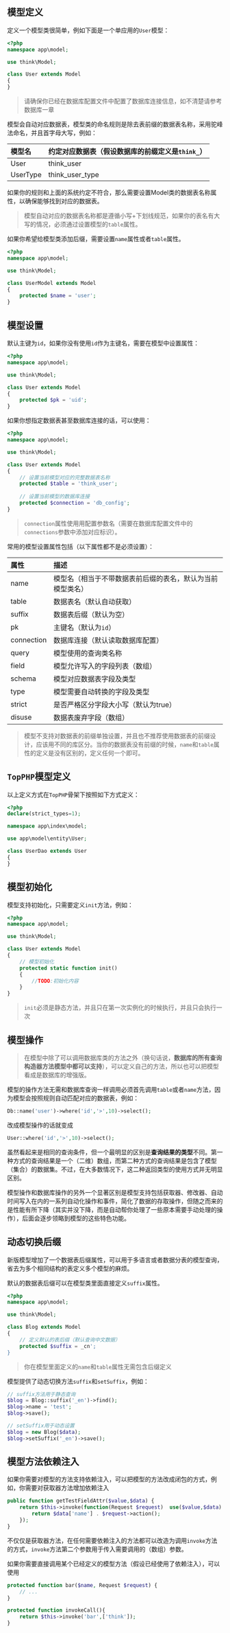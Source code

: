 ## 模型定义

定义一个模型类很简单，例如下面是一个单应用的`User`模型：

```php
<?php
namespace app\model;

use think\Model;

class User extends Model
{
}
```

> 请确保你已经在数据库配置文件中配置了数据库连接信息，如不清楚请参考数据库一章

模型会自动对应数据表，模型类的命名规则是除去表前缀的数据表名称，采用驼峰法命名，并且首字母大写，例如：

| 模型名 | 约定对应数据表（假设数据库的前缀定义是`think_`） |
| :--- | :--- |
| User | think\_user |
| UserType | think\_user\_type |

如果你的规则和上面的系统约定不符合，那么需要设置Model类的数据表名称属性，以确保能够找到对应的数据表。

> 模型自动对应的数据表名称都是遵循小写+下划线规范，如果你的表名有大写的情况，必须通过设置模型的`table`属性。

如果你希望给模型类添加后缀，需要设置`name`属性或者`table`属性。

```php
<?php
namespace app\model;

use think\Model;

class UserModel extends Model
{
    protected $name = 'user';
}
```

## 模型设置

默认主键为`id`，如果你没有使用`id`作为主键名，需要在模型中设置属性：

```php
<?php
namespace app\model;

use think\Model;

class User extends Model
{
    protected $pk = 'uid';
}
```

如果你想指定数据表甚至数据库连接的话，可以使用：

```php
<?php
namespace app\model;

use think\Model;

class User extends Model
{
    // 设置当前模型对应的完整数据表名称
    protected $table = 'think_user';
    
    // 设置当前模型的数据库连接
    protected $connection = 'db_config';
}
```

> `connection`属性使用用配置参数名（需要在数据库配置文件中的`connections`参数中添加对应标识）。

常用的模型设置属性包括（以下属性都不是必须设置）：

| 属性 | 描述 |
| :--- | :--- |
| name | 模型名（相当于不带数据表前后缀的表名，默认为当前模型类名） |
| table | 数据表名（默认自动获取） |
| suffix | 数据表后缀（默认为空） |
| pk | 主键名（默认为`id`） |
| connection | 数据库连接（默认读取数据库配置） |
| query | 模型使用的查询类名称 |
| field | 模型允许写入的字段列表（数组） |
| schema | 模型对应数据表字段及类型 |
| type | 模型需要自动转换的字段及类型 |
| strict | 是否严格区分字段大小写（默认为true） |
| disuse | 数据表废弃字段（数组） |

> 模型不支持对数据表的前缀单独设置，并且也不推荐使用数据表的前缀设计，应该用不同的库区分。当你的数据表没有前缀的时候，`name`和`table`属性的定义是没有区别的，定义任何一个即可。

## `TopPHP`模型定义

以上定义方式在`TopPHP`骨架下按照如下方式定义：

```php
<?php
declare(strict_types=1);

namespace app\index\model;

use app\model\entity\User;

class UserDao extends User
{
}
```

## 模型初始化

模型支持初始化，只需要定义`init`方法，例如：

```php
<?php
namespace app\model;

use think\Model;

class User extends Model
{
    // 模型初始化
    protected static function init()
    {
        //TODO:初始化内容
    }
}
```

> `init`必须是静态方法，并且只在第一次实例化的时候执行，并且只会执行一次

## 模型操作

> 在模型中除了可以调用数据库类的方法之外（换句话说，**数据库的所有查询构造器方法模型中都可以支持**），可以定义自己的方法，所以也可以把模型看成是数据库的增强版。

模型的操作方法无需和数据库查询一样调用必须首先调用`table`或者`name`方法，因为模型会按照规则自动匹配对应的数据表，例如：

```php
Db::name('user')->where('id','>',10)->select();
```

改成模型操作的话就变成

```php
User::where('id','>',10)->select();
```

虽然看起来是相同的查询条件，但一个最明显的区别是**查询结果的类型**不同。第一种方式的查询结果是一个（二维）数组，而第二种方式的查询结果是包含了模型（集合）的数据集。不过，在大多数情况下，这二种返回类型的使用方式并无明显区别。

模型操作和数据库操作的另外一个显著区别是模型支持包括获取器、修改器、自动时间写入在内的一系列自动化操作和事件，简化了数据的存取操作，但随之而来的是性能有所下降（其实并没下降，而是自动帮你处理了一些原本需要手动处理的操作），后面会逐步领略到模型的这些特色功能。

## 动态切换后缀

新版模型增加了一个数据表后缀属性，可以用于多语言或者数据分表的模型查询，省去为多个相同结构的表定义多个模型的麻烦。

默认的数据表后缀可以在模型类里面直接定义`suffix`属性。

```php
<?php
namespace app\model;

use think\Model;

class Blog extends Model
{
    // 定义默认的表后缀（默认查询中文数据）
    protected $suffix = _cn';
}
```

> 你在模型里面定义的`name`和`table`属性无需包含后缀定义

模型提供了动态切换方法`suffix`和`setSuffix`，例如：

```php
// suffix方法用于静态查询
$blog = Blog::suffix('_en')->find();
$blog->name = 'test';
$blog->save();

// setSuffix用于动态设置
$blog = new Blog($data);
$blog->setSuffix('_en')->save();
```

## 模型方法依赖注入

如果你需要对模型的方法支持依赖注入，可以把模型的方法改成闭包的方式，例如，你需要对获取器方法增加依赖注入

```php
public function getTestFieldAttr($value,$data) {
    return $this->invoke(function(Request $request)  use($value,$data) {
        return $data['name'] . $request->action();
    });
}
```

不仅仅是获取器方法，在任何需要依赖注入的方法都可以改造为调用`invoke`方法的方式，`invoke`方法第二个参数用于传入需要调用的（数组）参数。

如果你需要直接调用某个已经定义的模型方法（假设已经使用了依赖注入），可以使用

```php
protected function bar($name, Request $request) {
    // ...
}

protected function invokeCall(){
    return $this->invoke('bar',['think']);
}
```



